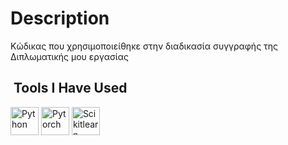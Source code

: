 <h1> Description </h1>
Κώδικας που χρησιμοποιείθηκε στην διαδικασία συγγραφής της Διπλωματικής μου εργασίας


<h2> &nbsp;Tools I Have Used</h2>
<p align="left">
<img src="https://cdn.jsdelivr.net/gh/devicons/devicon@latest/icons/python/python-original-wordmark.svg" alt="Python" width="45" height="45" />
<img src="https://cdn.jsdelivr.net/gh/devicons/devicon@latest/icons/pytorch/pytorch-original-wordmark.svg" alt="Pytorch" width="45" height="45"/>
<img src="https://cdn.jsdelivr.net/gh/devicons/devicon@latest/icons/scikitlearn/scikitlearn-original.svg" alt="Scikitlearn" width="45" height="45" />
          
</p>
